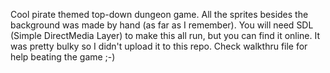 Cool pirate themed top-down dungeon game. All the sprites besides the background was made by hand (as far as I remember). You will need SDL (Simple DirectMedia Layer) to make this all run, but you can find it online. It was pretty bulky so I didn't upload it to this repo. Check walkthru file for help beating the game ;-)
